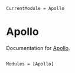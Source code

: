 ```@meta
CurrentModule = Apollo
```

# Apollo

Documentation for [Apollo](https://github.com/JoshuaBillson/Apollo.jl).

```@index
```

```@autodocs
Modules = [Apollo]
```
